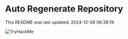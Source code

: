 # Auto Regenerate Repository

This README was last updated: 2024-12-08 06:38:19

 ![TryHackMe](https://tryhackme.com/badge/533634)